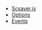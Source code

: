 * [Scsaver.js](/)
* [Options](/options.md)
* [Events](/events.md)
<!-- - Getting started
  - [Quick start](quickstart.md) -->